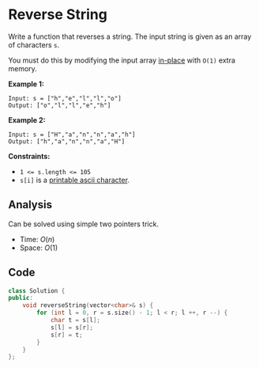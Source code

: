 # Reverse String

Write a function that reverses a string. The input string is given as an array of characters `s`.

You must do this by modifying the input array [in-place](https://en.wikipedia.org/wiki/In-place_algorithm) with `O(1)` extra memory.

 

**Example 1:**

```
Input: s = ["h","e","l","l","o"]
Output: ["o","l","l","e","h"]
```

**Example 2:**

```
Input: s = ["H","a","n","n","a","h"]
Output: ["h","a","n","n","a","H"]
```

 

**Constraints:**

- `1 <= s.length <= 105`
- `s[i]` is a [printable ascii character](https://en.wikipedia.org/wiki/ASCII#Printable_characters).

## Analysis

Can be solved using simple two pointers trick.

* Time: $O(n)$
* Space: $O(1)$

## Code

```c++
class Solution {
public:
    void reverseString(vector<char>& s) {
        for (int l = 0, r = s.size() - 1; l < r; l ++, r --) {
            char t = s[l];
            s[l] = s[r];
            s[r] = t;
        }
    }
};
```

